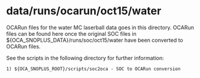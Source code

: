 data/runs/ocarun/oct15/water
==========

OCARun files for the water MC laserball data goes in this directory. OCARun files can be found here once the original SOC files in ${OCA_SNOPLUS_DATA}/runs/soc/oct15/water have been converted to OCARun files.

See the scripts in the following directory for further information:

    1) ${OCA_SNOPLUS_ROOT}/scripts/soc2oca - SOC to OCARun conversion